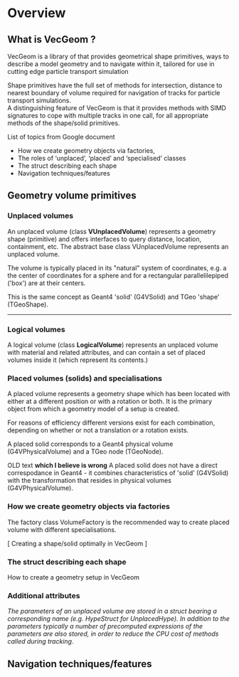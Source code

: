 Overview
========

What is VecGeom ?
-----------------
VecGeom is a library of that provides geometrical shape primitives, 
ways to describe a model geometry and to navigate within it, 
tailored for use in cutting edge particle transport simulation

Shape primitives have the full set of methods for intersection, 
distance to nearest boundary of volume required for navigation of tracks 
for particle transport simulations.  
A distinguishing feature of VecGeom is that it provides methods with SIMD
signatures to cope with multiple tracks in one call, for all appropriate 
methods of the shape/solid primitives.

List of topics from Google document
- How we create geometry objects via factories, 
- The roles of ‘unplaced’, ‘placed’ and ‘specialised’ classes
- The struct describing each shape
- Navigation techniques/features

Geometry volume primitives 
---------------------------
### Unplaced volumes 
An unplaced volume (class **VUnplacedVolume**) represents a geometry shape 
(primitive) and offers interfaces to query distance, location, containment, etc.
The abstract base class VUnplacedVolume represents an unplaced volume.

The volume is typically placed in its "natural" system of coordinates, e.g. a  the center of coordinates for a sphere and for a 
rectangular parallelilepiped ('box') are at their centers.

This is the same concept as Geant4 'solid' (G4VSolid) and TGeo 'shape' (TGeoShape).

-----------------------------------------
### Logical volumes
A logical volume (class **LogicalVolume**) represents an unplaced volume with 
material and related attributes, and can contain a set of placed volumes inside it (which represent its contents.)



### Placed volumes (solids) and specialisations
A placed volume represents a geometry shape which has been located 
with either at a different position or with a rotation or both.
It is the primary object from which a geometry model of a setup is created. 

For reasons of efficiency different versions exist for each combination, 
depending on whether or not a translation or a rotation exists.

A placed solid corresponds to a Geant4 physical volume (G4VPhysicalVolume) and a TGeo node (TGeoNode).

OLD text **which I believe is wrong** A placed solid does not have a direct correspodance in Geant4 - it combines characteristics of 'solid' (G4VSolid) with the transformation that resides in physical volumes (G4VPhysicalVolume).

### How we create geometry objects via factories
The factory class VolumeFactory is the recommended way to create placed volume with different specialisations.

[ Creating a shape/solid optimally in VecGeom ]

### The struct describing each shape

How to create a geometry setup in VecGeom


### Additional attributes
*The parameters of an unplaced volume are stored in a struct bearing a corresponding name (e.g. HypeStruct for UnplacedHype).  In addition to the parameters typically a number of precomputed expressions of the parameters are also stored, in order to reduce the CPU cost of methods called during tracking*.

Navigation techniques/features
------------------------------



